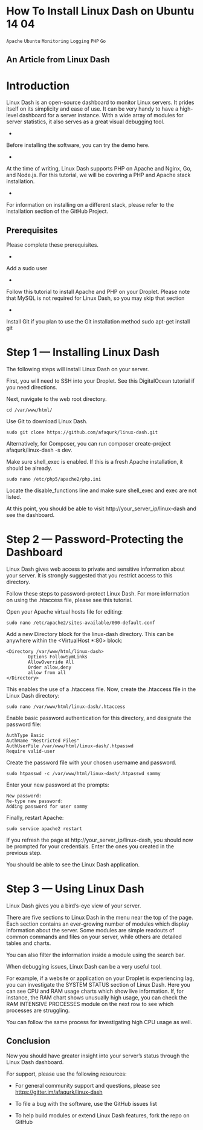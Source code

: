 # How To Install Linux Dash on Ubuntu 14 04

```Apache``` ```Ubuntu``` ```Monitoring``` ```Logging``` ```PHP``` ```Go```

## An Article from Linux Dash


# Introduction


Linux Dash is an open-source dashboard to monitor Linux servers. It prides itself on its simplicity and ease of use. It can be very handy to have a high-level dashboard for a server instance. With a wide array of modules for server statistics, it also serves as a great visual debugging tool.


- 
Before installing the software, you can try the demo here.

- 
At the time of writing, Linux Dash supports PHP on Apache and Nginx, Go, and Node.js. For this tutorial, we will be covering a PHP and Apache stack installation.

- 
For information on installing on a different stack, please refer to the installation section of the GitHub Project.


## Prerequisites


Please complete these prerequisites.


- 
Add a sudo user

- 
Follow this tutorial to install Apache and PHP on your Droplet. Please note that MySQL is not required for Linux Dash, so you may skip that section

- 
Install Git if you plan to use the Git installation method
sudo apt-get install git



# Step 1 — Installing Linux Dash


The following steps will install Linux Dash on your server.


First, you will need to SSH into your Droplet. See this DigitalOcean tutorial if you need directions.


Next, navigate to the web root directory.


```
cd /var/www/html/

```


Use Git to download Linux Dash.


```
sudo git clone https://github.com/afaqurk/linux-dash.git

```



Alternatively, for Composer, you can run composer create-project afaqurk/linux-dash -s dev.

Make sure shell_exec is enabled. If this is a fresh Apache installation, it should be already.


```
sudo nano /etc/php5/apache2/php.ini

```


Locate the disable_functions line and make sure shell_exec and exec are not listed.


At this point, you should be able to visit http://your_server_ip/linux-dash and see the dashboard.





# Step 2 — Password-Protecting the Dashboard


Linux Dash gives web access to private and sensitive information about your server. It is strongly suggested that you restrict access to this directory.


Follow these steps to password-protect Linux Dash. For more information on using the .htaccess file, please see this tutorial.


Open your Apache virtual hosts file for editing:


```
sudo nano /etc/apache2/sites-available/000-default.conf

```


Add a new Directory block for the linux-dash directory. This can be anywhere within the <VirtualHost *:80> block:


```
<Directory /var/www/html/linux-dash>
        Options FollowSymLinks
        AllowOverride All
        Order allow,deny
        allow from all
</Directory>

```


This enables the use of a .htaccess file. Now, create the .htaccess file in the Linux Dash directory:


```
sudo nano /var/www/html/linux-dash/.htaccess

```


Enable basic password authentication for this directory, and designate the password file:


```
AuthType Basic
AuthName "Restricted Files"
AuthUserFile /var/www/html/linux-dash/.htpasswd
Require valid-user

```


Create the password file with your chosen username and password.


```
sudo htpasswd -c /var/www/html/linux-dash/.htpasswd sammy

```


Enter your new password at the prompts:


```
New password: 
Re-type new password: 
Adding password for user sammy

```


Finally, restart Apache:


```
sudo service apache2 restart

```


If you refresh the page at http://your_server_ip/linux-dash, you should now be prompted for your credentials. Enter the ones you created in the previous step.


You should be able to see the Linux Dash application.


# Step 3 — Using Linux Dash


Linux Dash gives you a bird’s-eye view of your server.


There are five sections to Linux Dash in the menu near the top of the page. Each section contains an ever-growing number of modules which display information about the server. Some modules are simple readouts of common commands and files on your server, while others are detailed tables and charts.


You can also filter the information inside a module using the search bar.





When debugging issues, Linux Dash can be a very useful tool.


For example, if a website or application on your Droplet is experiencing lag, you can investigate the SYSTEM STATUS section of Linux Dash. Here you can see CPU and RAM usage charts which show live information. If, for instance, the RAM chart shows unusually high usage, you can check the RAM INTENSIVE PROCESSES module on the next row to see which processes are struggling.


You can follow the same process for investigating high CPU usage as well.


## Conclusion


Now you should have greater insight into your server’s status through the Linux Dash dashboard.


For support, please use the following resources:


- For general community support and questions, please see https://gitter.im/afaqurk/linux-dash

- To file a bug with the software, use the GitHub issues list
- To help build modules or extend Linux Dash features, fork the repo on GitHub

